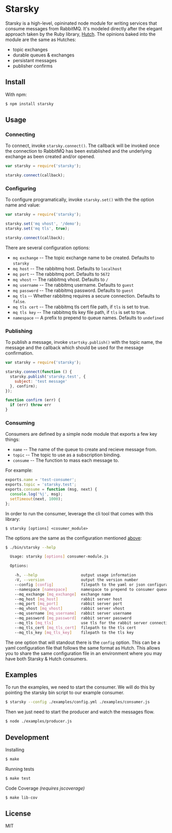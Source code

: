 
# Starsky

Starsky is a high-level, opininated node module for writing services that consume messages from RabbitMQ. It's modeled directly after the elegant approach taken by the Ruby library, [Hutch](https://github.com/gocardless/hutch). The opinions baked into the module are the same as Hutches:

  - topic exchanges
  - durable queues & exchanges
  - persistant messages
  - publisher confirms

## Install

With npm:

```sh
$ npm install starsky
```

## Usage

### Connecting

To connect, invoke `starsky.connect()`. The callback will be invoked once the connection to RabbitMQ has been established and the underlying exchange as been created and/or opened.

```js
var starsky = require('starsky');

starsky.connect(callback);
```

### Configuring

To configure programatically, invoke `starsky.set()` with the the option name and value:

```js
var starsky = require('starsky');

starsky.set('mq vhost', '/demo');
starsky.set('mq tls', true);

starsky.connect(callback);
```

There are several configuration options:

  - `mq exchange` -- The topic exchange name to be created. Defaults to `starsky`
  - `mq host` -- The rabbitmq host. Defaults to `localhost`
  - `mq port` -- The rabbitmq port. Defaults to `5672`
  - `mq vhost` -- The rabbitmq vhost. Defaults to `/`
  - `mq username` -- The rabbitmq username. Defaults to `guest`
  - `mq password` -- The rabbitmq password. Defaults to `guest`
  - `mq tls` -- Whether rabbitmq requires a secure connection. Defaults to `false`.
  - `mq tls cert` -- The rabbitmq tls cert file path, if `tls` is set to true.
  - `mq tls key` -- The rabbitmq tls key file path, if `tls` is set to true.
  - `namespace` -- A prefix to prepend to queue names. Defaults to `undefined`

### Publishing

To publish a message, invoke `startsky.publish()` with the topic name, the message and the callback which should be used for the message confirmation.

```js
var starsky = require('starsky');

starsky.connect(function () {
  starsky.publish('starsky.test', {
    subject: 'test message'
  }, confirm);
});

function confirm (err) {
  if (err) throw err
}
```

### Consuming

Consumers are defined by a simple node module that exports a few key things:

  - `name` -- The name of the queue to create and recieve message from.
  - `topic` -- The topic to use as a subscription binding.
  - `consume` -- The function to mass each message to.

For example:

```js
exports.name = 'test-consumer';
exports.topic = 'starsky.test';
exports.consume = function (msg, next) {
  console.log('%j', msg);
  setTimeout(next, 1000);
};
```

In order to run the consumer, leverage the cli tool that comes with this library:

```
$ starsky [options] <cosumer_module>
```

The options are the same as the configuration mentioned [above](#configuring):

```sh
$ ./bin/starsky --help

  Usage: starsky [options] consumer-module.js

  Options:

    -h, --help                   output usage information
    -V, --version                output the version number
    --config [config]            filepath to the yaml or json configuration
    --namespace [namespace]      namespace to prepend to consumer queue names
    --mq_exchange [mq_exchange]  exchange name
    --mq_host [mq_host]          rabbit server host
    --mq_port [mq_port]          rabbit server port
    --mq_vhost [mq_vhost]        rabbit server vhost
    --mq_username [mq_username]  rabbit server username
    --mq_password [mq_password]  rabbit server password
    --mq_tls [mq_tls]            use tls for the rabbit server connection
    --mq_tls_cert [mq_tls_cert]  filepath to the tls cert
    --mq_tls_key [mq_tls_key]    filepath to the tls key
```

The one option that will standout there is the `config` option. This can be a yaml configuration file that follows the same format as Hutch. This allows you to share the same configuration file in an environment where you may have both Starsky & Hutch consumers.

## Examples

To run the examples, we need to start the consumer. We will do this by pointing the starsky bin script to our example consumer.

```sh
$ starsky --config ./examples/config.yml ./examples/consumer.js
```

Then we just need to start the producer and watch the messages flow.

```sh
$ node ./examples/producer.js
```

## Development

Installing

```sh
$ make
```

Running tests

```sh
$ make test
```

Code Coverage *(requires jscoverage)*

```sh
$ make lib-cov
```

## License

MIT
